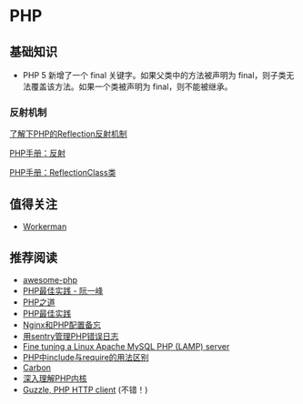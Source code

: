 # PHP

## 基础知识

- PHP 5 新增了一个 final 关键字。如果父类中的方法被声明为 final，则子类无法覆盖该方法。如果一个类被声明为 final，则不能被继承。

### 反射机制

[了解下PHP的Reflection反射机制](http://www.nowamagic.net/php/php_Reflection.php)

[PHP手册：反射](http://www.php.net/manual/zh/book.reflection.php)

[PHP手册：ReflectionClass类](http://php.net/manual/zh/class.reflectionclass.php)

## 值得关注

- [Workerman](https://github.com/youngsterxyf/Workerman)

## 推荐阅读

- [awesome-php](https://github.com/ziadoz/awesome-php)
- [PHP最佳实践 - 阮一峰](http://www.ruanyifeng.com/blog/2010/12/php_best_practices.html)
- [PHP之道](http://wulijun.github.io/php-the-right-way/)
- [PHP最佳实践](http://youngsterxyf.github.io/2013/06/01/php-best-practices/)
- [Nginx和PHP配置备忘](http://www.hjue.me/post/php-fpm-nginx)
- [用sentry管理PHP错误日志](http://www.hjue.me/post/sentry-log-php)
- [Fine tuning a Linux Apache MySQL PHP (LAMP) server](http://www.hjue.me/post/old-post/2012-fine-tuning-a-linux-apache-mysql-php-lamp-server)
- [PHP中include与require的用法区别](http://blog.csdn.net/zhanghao_hulk/article/details/12774799)
- [Carbon](http://carbon.nesbot.com/)
- [深入理解PHP内核](http://www.php-internals.com/book/)
- [Guzzle, PHP HTTP client](http://docs.guzzlephp.org/en/latest/) (不错！)


